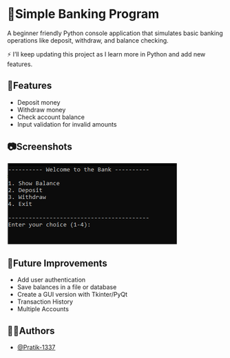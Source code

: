 
# 🏦Simple Banking Program

A beginner friendly Python console application that simulates basic banking operations like deposit, withdraw, and balance checking.

⚡ I’ll keep updating this project as I learn more in Python and add new features.


## 🚀Features

- Deposit money
- Withdraw money
- Check account balance
- Input validation for invalid amounts


## 📷Screenshots

![App Screenshot](screenshot.png)


## 📌Future Improvements

- Add user authentication 
- Save balances in a file or database
- Create a GUI version with Tkinter/PyQt
- Transaction History
- Multiple Accounts
## 👨‍💻Authors

- [@Pratik-1337](https://www.github.com/Pratik-1337)

